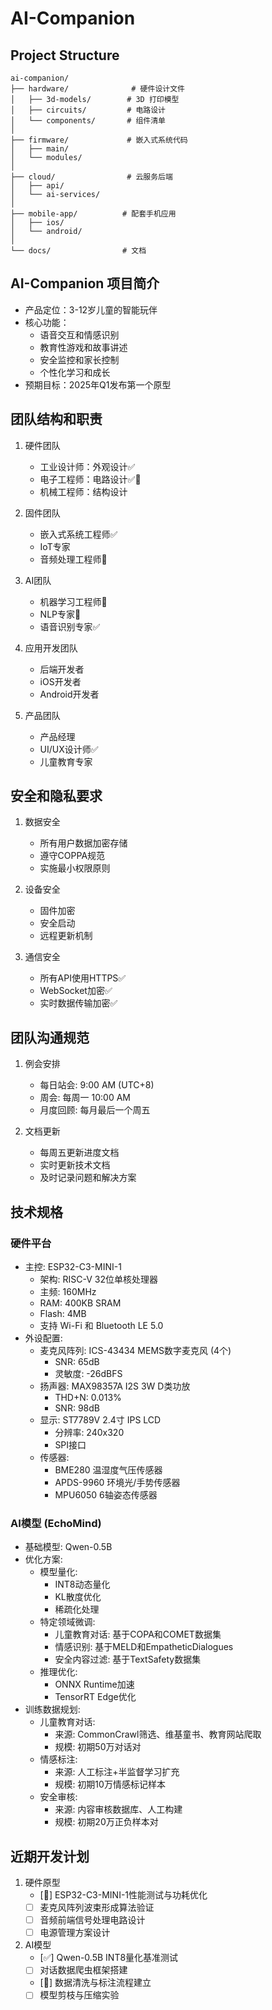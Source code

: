 # AI-Companion

## Project Structure

```
ai-companion/
├── hardware/              # 硬件设计文件
│   ├── 3d-models/        # 3D 打印模型
│   ├── circuits/         # 电路设计
│   └── components/       # 组件清单
│
├── firmware/             # 嵌入式系统代码
│   ├── main/
│   └── modules/
│
├── cloud/                # 云服务后端
│   ├── api/
│   └── ai-services/
│
├── mobile-app/          # 配套手机应用
│   ├── ios/
│   └── android/
│
└── docs/                # 文档
```

## AI-Companion 项目简介

- 产品定位：3-12岁儿童的智能玩伴
- 核心功能：
  - 语音交互和情感识别
  - 教育性游戏和故事讲述
  - 安全监控和家长控制
  - 个性化学习和成长
- 预期目标：2025年Q1发布第一个原型

## 团队结构和职责

1. 硬件团队
   - 工业设计师：外观设计✅
   - 电子工程师：电路设计✅🎡
   - 机械工程师：结构设计

2. 固件团队
   - 嵌入式系统工程师✅
   - IoT专家
   - 音频处理工程师🎡

3. AI团队
   - 机器学习工程师🎡
   - NLP专家🎡
   - 语音识别专家✅

4. 应用开发团队
   - 后端开发者
   - iOS开发者
   - Android开发者

5. 产品团队
   - 产品经理
   - UI/UX设计师✅
   - 儿童教育专家

## 安全和隐私要求

1. 数据安全
   - 所有用户数据加密存储
   - 遵守COPPA规范
   - 实施最小权限原则

2. 设备安全
   - 固件加密
   - 安全启动
   - 远程更新机制

3. 通信安全
   - 所有API使用HTTPS✅
   - WebSocket加密✅
   - 实时数据传输加密✅

## 团队沟通规范

1. 例会安排
   - 每日站会: 9:00 AM (UTC+8)
   - 周会: 每周一 10:00 AM
   - 月度回顾: 每月最后一个周五

2. 文档更新
   - 每周五更新进度文档
   - 实时更新技术文档
   - 及时记录问题和解决方案


## 技术规格

### 硬件平台
- 主控: ESP32-C3-MINI-1
  - 架构: RISC-V 32位单核处理器
  - 主频: 160MHz
  - RAM: 400KB SRAM
  - Flash: 4MB
  - 支持 Wi-Fi 和 Bluetooth LE 5.0
- 外设配置:
  - 麦克风阵列: ICS-43434 MEMS数字麦克风 (4个)
    - SNR: 65dB
    - 灵敏度: -26dBFS
  - 扬声器: MAX98357A I2S 3W D类功放
    - THD+N: 0.013%
    - SNR: 98dB
  - 显示: ST7789V 2.4寸 IPS LCD
    - 分辨率: 240x320
    - SPI接口
  - 传感器:
    - BME280 温湿度气压传感器
    - APDS-9960 环境光/手势传感器
    - MPU6050 6轴姿态传感器

### AI模型 (EchoMind)
- 基础模型: Qwen-0.5B
- 优化方案:
  - 模型量化: 
    - INT8动态量化
    - KL散度优化
    - 稀疏化处理
  - 特定领域微调:
    - 儿童教育对话: 基于COPA和COMET数据集
    - 情感识别: 基于MELD和EmpatheticDialogues
    - 安全内容过滤: 基于TextSafety数据集
  - 推理优化:
    - ONNX Runtime加速
    - TensorRT Edge优化
- 训练数据规划:
  - 儿童教育对话:
    - 来源: CommonCrawl筛选、维基童书、教育网站爬取
    - 规模: 初期50万对话对
  - 情感标注:
    - 来源: 人工标注+半监督学习扩充
    - 规模: 初期10万情感标记样本
  - 安全审核:
    - 来源: 内容审核数据库、人工构建
    - 规模: 初期20万正负样本对

## 近期开发计划
1. 硬件原型
   - [🎡] ESP32-C3-MINI-1性能测试与功耗优化
   - [ ] 麦克风阵列波束形成算法验证
   - [ ] 音频前端信号处理电路设计
   - [ ] 电源管理方案设计

2. AI模型
   - [✅] Qwen-0.5B INT8量化基准测试
   - [ ] 对话数据爬虫框架搭建
   - [🎡] 数据清洗与标注流程建立
   - [ ] 模型剪枝与压缩实验
